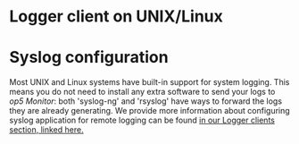 # Logger client on UNIX/Linux

# Syslog configuration

Most UNIX and Linux systems have built-in support for system logging. This means you do not need to install any extra software to send your logs to *op5 Monitor*: both 'syslog-ng' and 'rsyslog' have ways to forward the logs they are already generating. We provide more information about configuring syslog application for remote logging can be found [in our Logger clients section, linked here.](Configuring_remote_logging_on_Unix)

 


